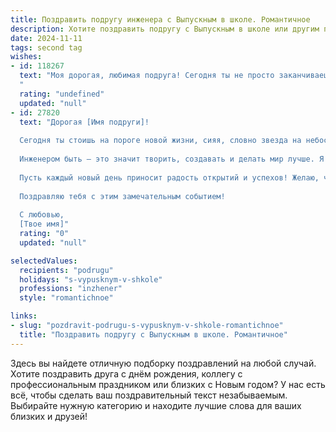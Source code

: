 ```yaml
---
title: Поздравить подругу инженера с Выпускным в школе. Романтичное
description: Хотите поздравить подругу с Выпускным в школе или другим праздником? Наш ИИ создаст незабываемое поздравление, а вы обязательно выделитесь среди других.  
date: 2024-11-11
tags: second tag
wishes:
- id: 118267
  text: "Моя дорогая, любимая подруга! Сегодня ты не просто заканчиваешь школу, сегодня ты расправляешь крылья, готовая к взлёту в невероятный мир инженерных свершений!  Пусть твой путь будет полон ярких открытий, смелых идей и вдохновляющих побед.  Я бесконечно горжусь тобой и твоей силой, твоим умом и твоим прекрасным сердцем. Пусть все твои мечты исполняются, а любовь и счастье всегда будут рядом. С выпускным, моя умница и красавица!
  "
  rating: "undefined"
  updated: "null"
- id: 27820
  text: "Дорогая [Имя подруги]!
  
  Сегодня ты стоишь на пороге новой жизни, сияя, словно звезда на небосводе. Выпускной — это не просто праздник, это символ смелости и уверенности в завтрашнем дне. Пусть с каждым новым шагом ты уверенно движешься в сторону своей мечты.
  
  Инженером быть — это значит творить, создавать и делать мир лучше. Я верю, что ты сможешь пробудить в окружающих вдохновение своими идеями и проектами.
  
  Пусть каждый новый день приносит радость открытий и успехов! Желаю, чтобы в твоей жизни всегда были места для любви, красоты и нежности. Пусть романтика сопутствует тебе на каждом этапе этого удивительного путешествия!
  
  Поздравляю тебя с этим замечательным событием!
  
  С любовью,
  [Твое имя]"
  rating: "0"
  updated: "null"

selectedValues:
  recipients: "podrugu"
  holidays: "s-vypusknym-v-shkole"
  professions: "inzhener"
  style: "romantichnoe"

links:
- slug: "pozdravit-podrugu-s-vypusknym-v-shkole-romantichnoe"
  title: "Поздравить подругу с Выпускным в школе. Романтичное"
---
```


Здесь вы найдете отличную подборку поздравлений на любой случай. 
Хотите поздравить друга с днём рождения, коллегу с профессиональным праздником или близких с Новым годом? У нас есть всё, чтобы сделать ваш поздравительный текст незабываемым. Выбирайте нужную категорию и находите лучшие слова для ваших близких и друзей!
